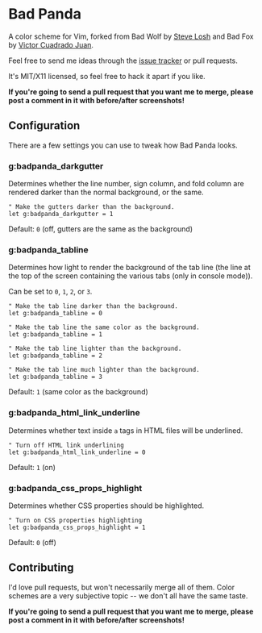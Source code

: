 Bad Panda
========

A color scheme for Vim, forked from Bad Wolf by [Steve Losh](http://stevelosh.com/) and Bad Fox by [Victor Cuadrado Juan](http://viccuad.me/).

Feel free to send me ideas through the [issue tracker][] or pull requests.

It's MIT/X11 licensed, so feel free to hack it apart if you like.

**If you're going to send a pull request that you want me to merge, please post
a comment in it with before/after screenshots!**

[issue tracker]: http://github.com/nooks/badpanda/issues

Configuration
-------------

There are a few settings you can use to tweak how Bad Panda looks.

### g:badpanda\_darkgutter

Determines whether the line number, sign column, and fold column are rendered
darker than the normal background, or the same.

    " Make the gutters darker than the background.
    let g:badpanda_darkgutter = 1

Default: `0` (off, gutters are the same as the background)

### g:badpanda\_tabline

Determines how light to render the background of the tab line (the line at the
top of the screen containing the various tabs (only in console mode)).

Can be set to `0`, `1`, `2`, or `3`.

    " Make the tab line darker than the background.
    let g:badpanda_tabline = 0

    " Make the tab line the same color as the background.
    let g:badpanda_tabline = 1

    " Make the tab line lighter than the background.
    let g:badpanda_tabline = 2

    " Make the tab line much lighter than the background.
    let g:badpanda_tabline = 3

Default: `1` (same color as the background)

### g:badpanda\_html\_link\_underline

Determines whether text inside `a` tags in HTML files will be underlined.

    " Turn off HTML link underlining
    let g:badpanda_html_link_underline = 0

Default: `1` (on)

### g:badpanda\_css\_props\_highlight

Determines whether CSS properties should be highlighted.

    " Turn on CSS properties highlighting
    let g:badpanda_css_props_highlight = 1

Default: `0` (off)

Contributing
------------

I'd love pull requests, but won't necessarily merge all of them.  Color schemes
are a very subjective topic -- we don't all have the same taste.

**If you're going to send a pull request that you want me to merge, please post
a comment in it with before/after screenshots!**
